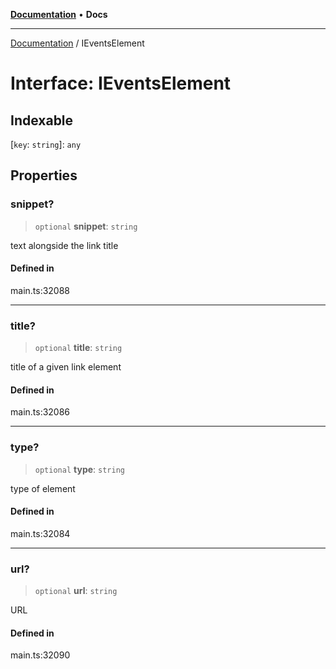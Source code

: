 [**Documentation**](../README.md) • **Docs**

***

[Documentation](../globals.md) / IEventsElement

# Interface: IEventsElement

## Indexable

 \[`key`: `string`\]: `any`

## Properties

### snippet?

> `optional` **snippet**: `string`

text alongside the link title

#### Defined in

main.ts:32088

***

### title?

> `optional` **title**: `string`

title of a given link element

#### Defined in

main.ts:32086

***

### type?

> `optional` **type**: `string`

type of element

#### Defined in

main.ts:32084

***

### url?

> `optional` **url**: `string`

URL

#### Defined in

main.ts:32090
